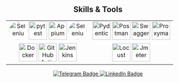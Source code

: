 <div align="center">
  <h2>Skills & Tools</h2>
</div>



<div align="center">
<table>
<tr>
<td valign="top">


<div align="center">
   <img src="https://icon.icepanel.io/Technology/svg/Selenium.svg" alt="Selenium" width="50" height="50" style="background-color: white; border-radius: 50%;"/>
  <img src="https://icon.icepanel.io/Technology/svg/pytest.svg" alt="pytest" width="50" height="50"/> 
  <img src="https://images.credly.com/images/af6eb254-169b-452a-a63c-5a1f986ed4cc/appium.png" alt="Appium" width="50" height="50"/>
  <img src="https://playwright.dev/img/playwright-logo.svg" alt="Selenium" width="50" height="50" style="background-color: white; border-radius: 50%;"/>
</div>

</td>
<td valign="top">


<div align="center">
  <img src="https://encrypted-tbn0.gstatic.com/images?q=tbn:ANd9GcS2Sjvi9KRXgRLkbWRf2ZOVVkex1ZBj4ipZWbaUYKi9-w&s" alt="Pydentic" width="50" height="50"/>
  <img src="https://cdn.jsdelivr.net/gh/devicons/devicon/icons/postman/postman-original.svg" alt="Postman" width="50" height="50"/>
  <img src="https://cdn.jsdelivr.net/gh/devicons/devicon/icons/swagger/swagger-original.svg" alt="Swagger" width="50" height="50"/>
  <img src="https://cdn.jim-nielsen.com/macos/128/proxyman-2022-11-22.png" alt="Proxyman" width="50" height="50"/>
</div>

</td>
</tr>
<tr>
<td valign="top">


<div align="center">
  <img src="https://cdn.jsdelivr.net/gh/devicons/devicon/icons/docker/docker-original.svg" alt="Docker" width="50" height="50"/>
  <img src="https://icon.icepanel.io/Technology/svg/GitHub-Actions.svg" alt="GitHub Actions" width="50" height="50"/>
  <img src="https://icon.icepanel.io/Technology/svg/Jenkins.svg" alt="Jenkins" width="50" height="50"/>
</div>

</td>
<td valign="top">


<div align="center">
  <img src="https://avatars.githubusercontent.com/u/2641063?s=48&v=4" alt="Locust" width="50" height="50"/>
  <img src="https://jmeter.apache.org/images/favicon.png" alt="Jmeter" width="50" height="50"/>
</div>

</td>
</tr>
</table>
</div>


<div align="center">
  <a href="https://t.me/vladimirov_ES">
    <img src="https://img.shields.io/badge/Telegram-blue?logo=telegram" alt="Telegram Badge"/>
  </a>
  
  <a href="https://www.linkedin.com/in/evgeniy-vladimirov/">
    <img src="https://img.shields.io/badge/LinkedIn-blue?logo=linkedin&logoColor=white" alt="LinkedIn Badge"/>
  </a>
</div>









